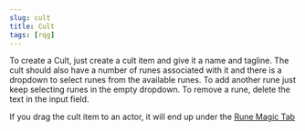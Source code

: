 ```yaml
---
slug: cult
title: Cult
tags: [rqg]
---
```


To create a Cult, just create a cult item and give it a name and tagline. The cult should also have
a number of runes associated with it and there is a dropdown to select runes from the available
runes. To add another rune just keep selecting runes in the empty dropdown. To remove a rune, delete
the text in the input field.

If you drag the cult item to an actor, it will end up under the
[Rune Magic Tab](/docs/rqg-system/character-tab/rune-magic)
